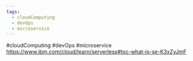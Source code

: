 ```yaml
---
tags:
  - cloudComputing
  - devOps
  - microservice
---
```

#cloudComputing #devOps  #microservice  
<https://www.ibm.com/cloud/learn/serverless#toc-what-is-se-K3xZyJmF>

